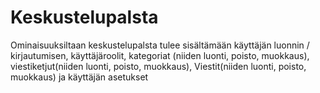# Keskustelupalsta
Ominaisuuksiltaan keskustelupalsta tulee sisältämään käyttäjän luonnin / kirjautumisen, käyttäjäroolit, kategoriat (niiden luonti, poisto, muokkaus), viestiketjut(niiden luonti, poisto, muokkaus), Viestit(niiden luonti, poisto, muokkaus) ja käyttäjän asetukset
